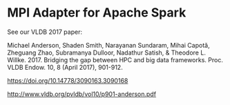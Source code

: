 # MPI Adapter for Apache Spark

See our VLDB 2017 paper:

Michael Anderson, Shaden Smith, Narayanan Sundaram, Mihai Capotă, Zheguang Zhao, Subramanya Dulloor, Nadathur Satish, & Theodore L. Willke. 2017. Bridging the gap between HPC and big data frameworks. Proc. VLDB Endow. 10, 8 (April 2017), 901-912.

https://doi.org/10.14778/3090163.3090168

http://www.vldb.org/pvldb/vol10/p901-anderson.pdf

